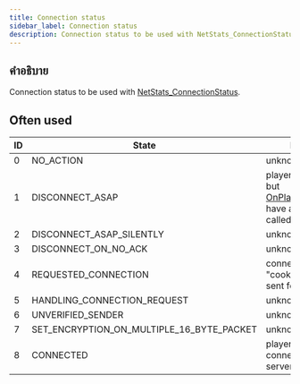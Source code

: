 ```yaml
---
title: Connection status
sidebar_label: Connection status
description: Connection status to be used with NetStats_ConnectionStatus.
---
```


## คำอธิบาย

Connection status to be used with [NetStats_ConnectionStatus](../functions/NetStats_ConnectionStatus.md).

## Often used

| ID  | State                                     | Meaning                                                                                                      |
| --- | ----------------------------------------- | ------------------------------------------------------------------------------------------------------------ |
| 0   | NO_ACTION                                 | unknown                                                                                                      |
| 1   | DISCONNECT_ASAP                           | playerid still exists but [OnPlayerDisconnect](../callbacks/OnPlayerDisconnect.md) have already been called. |
| 2   | DISCONNECT_ASAP_SILENTLY                  | unknown                                                                                                      |
| 3   | DISCONNECT_ON_NO_ACK                      | unknown                                                                                                      |
| 4   | REQUESTED_CONNECTION                      | connection request "cookie" has been sent for this ID                                                        |
| 5   | HANDLING_CONNECTION_REQUEST               | unknown                                                                                                      |
| 6   | UNVERIFIED_SENDER                         | unknown                                                                                                      |
| 7   | SET_ENCRYPTION_ON_MULTIPLE_16_BYTE_PACKET | unknown                                                                                                      |
| 8   | CONNECTED                                 | playerid is connected to the server                                                                          |
